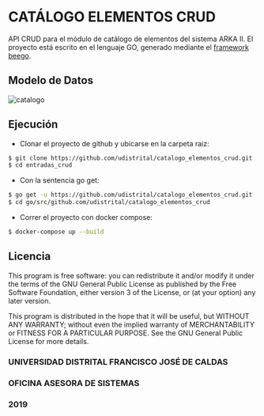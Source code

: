 # CATÁLOGO ELEMENTOS CRUD

API CRUD para el módulo de catálogo de elementos del sistema ARKA II. El proyecto está escrito en el lenguaje GO, generado mediante el [framework beego](https://beego.me/).

## Modelo de Datos
![catalogo](https://user-images.githubusercontent.com/23342808/66942996-e5ace600-f00f-11e9-9327-4e49c8a7b9fe.png)

## Ejecución 

- Clonar el proyecto de github y ubicarse en la carpeta raiz:
```sh
$ git clone https://github.com/udistrital/catalogo_elementos_crud.git
$ cd entradas_crud
```

- Con la sentencia go get:
```sh
$ go get -u https://github.com/udistrital/catalogo_elementos_crud.git
$ cd go/src/github.com/udistrital/catalogo_elementos_crud
```

- Correr el proyecto con docker compose:
```sh
$ docker-compose up --build
```


## Licencia 
This program is free software: you can redistribute it and/or modify it under the terms of the GNU General Public License as published by the Free Software Foundation, either version 3 of the License, or (at your option) any later version.

This program is distributed in the hope that it will be useful, but WITHOUT ANY WARRANTY; without even the implied warranty of MERCHANTABILITY or FITNESS FOR A PARTICULAR PURPOSE. See the GNU General Public License for more details.

### UNIVERSIDAD DISTRITAL FRANCISCO JOSÉ DE CALDAS
### OFICINA ASESORA DE SISTEMAS
### 2019